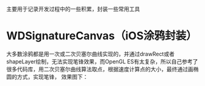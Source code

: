 主要用于记录开发过程中的一些积累，封装一些常用工具

# WDSignatureCanvas（iOS涂鸦封装）
大多数涂鸦都是用一次或二次贝塞尔曲线实现的，并通过drawRect或者shapeLayer绘制，无法实现笔锋效果，而OpenGL ES有太复杂，所以自己参考了很多代码库，用二次贝塞尔曲线算法取点，根据速度计算点的大小，最终通过画椭圆的方式，实现笔锋， 效果图下：


